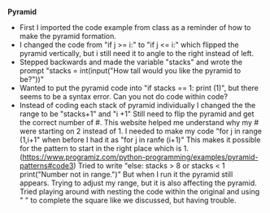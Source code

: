 **Pyramid**
- First I imported the code example from class as a reminder of how to make the pyramid formation.
- I changed the code from "if j >= i:" to "if j <= i:" which flipped the pyramid vertically, but i still need it to angle to the right instead of left.
- Stepped backwards and made the variable "stacks" and wrote the prompt "stacks = int(input("How tall would you like the pyramid to be?"))"
- Wanted to put the pyramid code into "if stacks == 1: print (1)", but there seems to be a syntax error. Can you not do code within code?
- Instead of coding each stack of pyramid individually I changed the the range to be "stacks+1" and "i +1"
Still need to flip the pyramid and get the correct number of #.
This website helped me understand why my # were starting on 2 instead of 1. I needed to make my code "for j in range (1,i+1" when before I had it as "for j in ranfe (i+1)" This makes it possible for the pattern to start in the right place which is 1. (https://www.programiz.com/python-programming/examples/pyramid-patterns#code3)
Tried to write "else: stacks > 8 or stacks < 1
print("Number not in range.")" But when I run it the pyramid still appears. Trying to adjust my range, but it is also affecting the pyramid.
Tried playing around with nesting the code within the original and using " " to complete the square like we discussed, but having trouble. 
